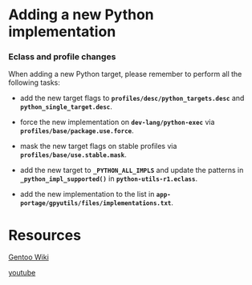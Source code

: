 # Adding a new Python implementation

### Eclass and profile changes

When adding a new Python target, please remember to perform all the following tasks:

* add the new target flags to **`profiles/desc/python_targets.desc`** and **`python_single_target.desc`**.

* force the new implementation on **`dev-lang/python-exec`** via **`profiles/base/package.use.force`**.

* mask the new target flags on stable profiles via **`profiles/base/use.stable.mask`**.

* add the new target to **`_PYTHON_ALL_IMPLS`** and update the patterns in **`_python_impl_supported()`** in **`python-utils-r1.eclass`**.

* add the new implementation to the list in **`app-portage/gpyutils/files/implementations.txt`**.

# Resources

[Gentoo Wiki](https://dev.gentoo.org/~mgorny/python-guide/interpreter-maintenance.html)

[youtube](https://www.youtube.com/watch?v=9dM8bYvpWCc)
